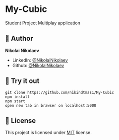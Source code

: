# My-Cubic
Student Project
Multiplay application

## 👨 Author

**Nikolai Nikolaev**

- LinkedIn: [@NikolaiNikolaev](https://www.linkedin.com/in/nikolay-nikolaev-4555631a7/)
- Github: [@NikolaiNikolaev](https://github.com/nikindtmas1)

## :eyes: Try it out

```
git clone https://github.com/nikindtmas1/My-Cubic
npm install
npm start
open new tab in brawser on localhost:5000
```

## :pencil: License

This project is licensed under [MIT](https://opensource.org/licenses/MIT) license.

